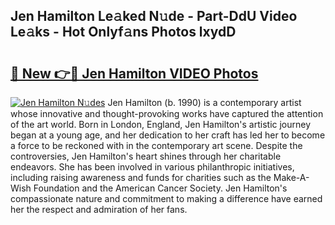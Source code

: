 ## Jen Hamilton Le𝚊ked N𝚞de - Part-DdU Video Le𝚊ks - Hot Onlyf𝚊ns Photos lxydD

# <h2><a href="http://ab35810.deff.icu/?id=Jen+Hamilton">🔗 New 👉🔴 Jen Hamilton VIDEO Photos</a></h2>

[![Jen Hamilton N𝚞des](https://i.imgur.com/rIISA9y.gif)](http://ab35810.deff.icu/?id=Jen+Hamilton)
Jen Hamilton (b. 1990) is a contemporary artist whose innovative and thought-provoking works have captured the attention of the art world. Born in London, England, Jen Hamilton's artistic journey began at a young age, and her dedication to her craft has led her to become a force to be reckoned with in the contemporary art scene. Despite the controversies, Jen Hamilton's heart shines through her charitable endeavors. She has been involved in various philanthropic initiatives, including raising awareness and funds for charities such as the Make-A-Wish Foundation and the American Cancer Society. Jen Hamilton's compassionate nature and commitment to making a difference have earned her the respect and admiration of her fans.
